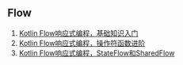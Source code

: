 ## Flow

1. [Kotlin Flow响应式编程，基础知识入门](https://mp.weixin.qq.com/s/TRr_isgU7VVVuJ9rOMZUhw)
2. [Kotlin Flow响应式编程，操作符函数进阶](https://mp.weixin.qq.com/s/fuUB-iYPjWaflCyPt5AQgQ)
3. [Kotlin Flow响应式编程，StateFlow和SharedFlow](https://mp.weixin.qq.com/s/lXQ8NzZCng8vCumXAT1ayg)



